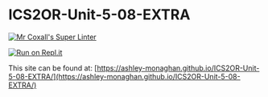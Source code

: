 # ICS2OR-Unit-5-08-EXTRA

[![Mr Coxall's Super Linter](https://github.com/ashley-monaghan/ICS2OR-Unit-5-08-EXTRA/workflows/Mr%20Coxall's%20Super%20Linter/badge.svg)](https://github.com/ashley-monaghan/ICS2OR-Unit-5-08-EXTRA/actions)

[![Run on Repl.it](https://repl.it/badge/github/ashley-monaghan/ICS2OR-Unit-5-08-EXTRA)](https://repl.it/github/ashley-monaghan/ICS2OR-Unit-5-08-EXTRA)

This site can be found at: [https://ashley-monaghan.github.io/ICS2OR-Unit-5-08-EXTRA/](https://ashley-monaghan.github.io/ICS2OR-Unit-5-08-EXTRA/)
